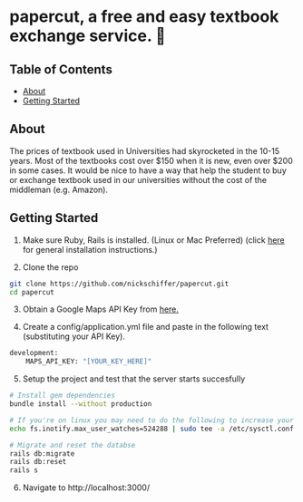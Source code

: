 # papercut, a free and easy textbook exchange service. :blue_book:

## Table of Contents

- [About](#about)
- [Getting Started](#getting-started)

## About
 The prices of textbook used in Universities had skyrocketed in the 10-15 years.  Most of the textbooks cost over $150 when it is new, even over $200 in some cases.  It would be nice to have a way that help the student to buy or exchange textbook used in our universities without the cost of the middleman (e.g. Amazon).
 
 ## Getting Started
 1. Make sure Ruby, Rails is installed. (Linux or Mac Preferred) (click [here](http://installrails.com/steps/choose_os) for general installation instructions.)

2. Clone the repo
```sh
git clone https://github.com/nickschiffer/papercut.git
cd papercut
```
3. Obtain a Google Maps API Key from [here.](https://developers.google.com/maps/documentation/javascript/get-api-key)

4. Create a config/application.yml file and paste in the following text (substituting your API Key).
```sh
development:
    MAPS_API_KEY: "[YOUR_KEY_HERE]"
```
5. Setup the project and test that the server starts succesfully
```sh
# Install gem dependencies
bundle install --without production

# If you're on linux you may need to do the following to increase your number of watchers
echo fs.inotify.max_user_watches=524288 | sudo tee -a /etc/sysctl.conf && sudo sysctl -p

# Migrate and reset the databse
rails db:migrate
rails db:reset
rails s
```
6. Navigate to http://localhost:3000/
